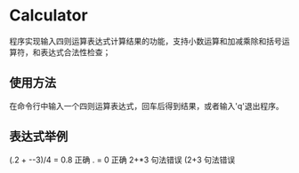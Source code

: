 
Calculator
===
程序实现输入四则运算表达式计算结果的功能，支持小数运算和加减乘除和括号运算符，和表达式合法性检查；

使用方法
---
在命令行中输入一个四则运算表达式，回车后得到结果，或者输入'q'退出程序。

表达式举例
---
(.2 + --3)/4 = 0.8    正确
. = 0                 正确
2+*3                  句法错误
(2+3                  句法错误

